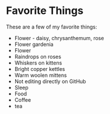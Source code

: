 # Favorite Things

These are a few of my favorite things:

- Flower - daisy, chrysanthemum, rose
- Flower gardenia
- Flower 
- Raindrops on roses
- Whiskers on kittens
- Bright copper kettles
- Warm woolen mittens
- Not editing directly on GitHub
- Sleep
- Food
- Coffee
- tea
